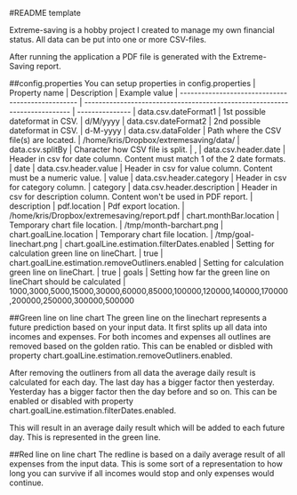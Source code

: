 #README template

Extreme-saving is a hobby project I created to manage my own financial status.
All data can be put into one or more CSV-files.

After running the application a PDF file is generated with the Extreme-Saving report.

##config.properties
You can setup properties in config.properties
| Property name                                     | Description                                                                | Example value
| ------------------------------------------------- | -------------------------------------------------------------------------- | ---------------
| data.csv.dateFormat1                              | 1st possible dateformat in CSV.                                            | d/M/yyyy
| data.csv.dateFormat2                              | 2nd possible dateformat in CSV.                                            | d-M-yyyy
| data.csv.dataFolder                               | Path where the CSV file(s) are located.                                    | /home/kris/Dropbox/extremesaving/data/
| data.csv.splitBy                                  | Character how CSV file is split.                                           | ,
| data.csv.header.date                              | Header in csv for date column. Content must match 1 of the 2 date formats. | date
| data.csv.header.value                             | Header in csv for value column. Content must be a numeric value.           | value 
| data.csv.header.category                          | Header in csv for category column.                                         | category
| data.csv.header.description                       | Header in csv for description column. Content won't be used in PDF report. | description
| pdf.location                                      | Pdf export location.                                                       | /home/kris/Dropbox/extremesaving/report.pdf
| chart.monthBar.location                           | Temporary chart file location.                                             | /tmp/month-barchart.png
| chart.goalLine.location                           | Temporary chart file location.                                             | /tmp/goal-linechart.png
| chart.goalLine.estimation.filterDates.enabled     | Setting for calculation green line on lineChart.                           | true
| chart.goalLine.estimation.removeOutliners.enabled | Setting for calculation green line on lineChart.                           | true
| goals                                             | Setting how far the green line on lineChart should be calculated           | 1000,3000,5000,15000,30000,60000,85000,100000,120000,140000,170000,200000,250000,300000,500000

##Green line on line chart
The green line on the linechart represents a future prediction based on your input data.
It first splits up all data into incomes and expenses.
For both incomes and expenses all outlines are removed based on the golden ratio.
This can be enabled or disbled with property chart.goalLine.estimation.removeOutliners.enabled.

After removing the outliners from all data the average daily result is calculated for each day.
The last day has a bigger factor then yesterday. Yesterday has a bigger factor then the day before and so on.
This can be enabled or disabled with property chart.goalLine.estimation.filterDates.enabled.

This will result in an average daily result which will be added to each future day. This is represented in the green line.

##Red line on line chart
The redline is based on a daily average result of all expenses from the input data.
This is some sort of a representation to how long you can survive if all incomes would stop and only expenses would continue.

